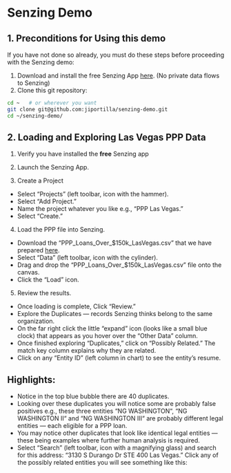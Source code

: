 # Senzing Demo

## <a id=preconditions></a> 1. Preconditions for Using this demo

If you have not done so already, you must do these steps before proceeding with the Senzing demo:

1. Download and install the free Senzing App [here](http://www.senzing.com/). (No private data flows to Senzing)
2. Clone this git repository:

```bash
cd ~   # or wherever you want
git clone git@github.com:jiportilla/senzing-demo.git
cd ~/senzing-demo/
```
## <a id=preconditions></a> 2. Loading and Exploring Las Vegas PPP Data

1. Verify you have installed the **free** Senzing app

2. Launch the Senzing App.

3. Create a Project

- Select “Projects” (left toolbar, icon with the hammer).
- Select “Add Project.”
- Name the project whatever you like e.g., “PPP Las Vegas.”
- Select “Create.”

4. Load the PPP file into Senzing.
- Download the “PPP_Loans_Over_$150k_LasVegas.csv” that we have prepared [here](http://bit.ly/2Yg2G1d).
- Select “Data” (left toolbar, icon with the cylinder).
- Drag and drop the “PPP_Loans_Over_$150k_LasVegas.csv” file onto the canvas.
- Click the “Load” icon.

5. Review the results.

- Once loading is complete, Click “Review.”
- Explore the Duplicates — records Senzing thinks belong to the same organization.
- On the far right click the little “expand” icon (looks like a small blue clock) that appears as you hover over the “Other Data” column.
- Once finished exploring “Duplicates,” click on “Possibly Related.” The match key column explains why they are related.
- Click on any “Entity ID” (left column in chart) to see the entity’s resume.

## Highlights:

- Notice in the top blue bubble there are 40 duplicates.
- Looking over these duplicates you will notice some are probably false positives e.g., these three entities “NG WASHINGTON“, “NG WASHINGTON II“ and “NG WASHINGTON III“ are probably different legal entities — each eligible for a PPP loan.
- You may notice other duplicates that look like identical legal entities — these being examples where further human analysis is required.
- Select “Search” (left toolbar, icon with a magnifying glass) and search for this address: “3130 S Durango Dr STE 400 Las Vegas.” Click any of the possibly related entities you will see something like this:
